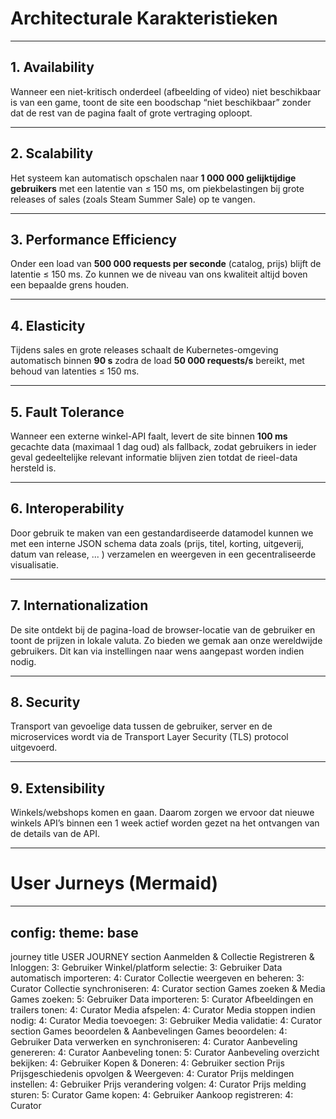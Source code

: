 
# Architecturale Karakteristieken



---

## 1. Availability  
Wanneer een niet-kritisch onderdeel (afbeelding of video) niet beschikbaar is van een game, toont de site een boodschap “niet beschikbaar” zonder dat de rest van de pagina faalt of grote vertraging oploopt.

---

## 2. Scalability  
Het systeem kan automatisch opschalen naar **1 000 000 gelijktijdige gebruikers** met een latentie van ≤ 150 ms, om piekbelastingen bij grote releases of sales (zoals Steam Summer Sale) op te vangen.

---

## 3. Performance Efficiency  
Onder een load van **500 000 requests per seconde** (catalog, prijs) blijft de latentie ≤ 150 ms. Zo kunnen we de niveau van ons kwaliteit altijd boven een bepaalde grens houden.

---

## 4. Elasticity  
Tijdens sales en grote releases schaalt de Kubernetes-omgeving automatisch binnen **90 s** zodra de load **50 000 requests/s** bereikt, met behoud van latenties ≤ 150 ms.

---

## 5. Fault Tolerance  
Wanneer een externe winkel-API faalt, levert de site binnen **100 ms** gecachte data (maximaal 1 dag oud) als fallback, zodat gebruikers in ieder geval gedeeltelijke relevant informatie blijven zien totdat de rieel-data hersteld is.

---

## 6. Interoperability  
Door gebruik te maken van een gestandardiseerde datamodel kunnen we met een interne JSON schema data zoals (prijs, titel, korting, uitgeverij, datum van release, ... ) verzamelen en weergeven in een gecentraliseerde visualisatie. 

---

## 7. Internationalization  
De site ontdekt bij de pagina-load de browser-locatie van de gebruiker en toont de prijzen in lokale valuta. Zo bieden we gemak aan onze wereldwijde gebruikers. Dit kan via instellingen naar wens aangepast worden indien nodig.

---

## 8. Security  
Transport van gevoelige data tussen de gebruiker, server en de microservices wordt via de Transport Layer Security (TLS) protocol uitgevoerd.

---

## 9. Extensibility  
Winkels/webshops komen en gaan. Daarom zorgen we ervoor dat nieuwe winkels API’s binnen een 1 week actief worden gezet na het ontvangen van de details van de API.

---

# User Jurneys (Mermaid)
---
config:
  theme: base
---
journey
    title USER JOURNEY
    section Aanmelden & Collectie
      Registreren & Inloggen: 3: Gebruiker
      Winkel/platform selectie: 3: Gebruiker
      Data automatisch importeren: 4: Curator
      Collectie weergeven en beheren: 3: Curator
      Collectie synchroniseren: 4: Curator
    section Games zoeken & Media
      Games zoeken: 5: Gebruiker
      Data importeren: 5: Curator
      Afbeeldingen en trailers tonen: 4: Curator
      Media afspelen: 4: Curator
      Media stoppen indien nodig: 4: Curator
      Media toevoegen: 3: Gebruiker
      Media validatie: 4: Curator
    section Games beoordelen & Aanbevelingen
      Games beoordelen: 4: Gebruiker
      Data verwerken en synchroniseren: 4: Curator
      Aanbeveling genereren: 4: Curator
      Aanbeveling tonen: 5: Curator
      Aanbeveling overzicht bekijken: 4: Gebruiker
      Kopen & Doneren: 4: Gebruiker
    section Prijs
      Prijsgeschiedenis opvolgen & Weergeven: 4: Curator
      Prijs meldingen instellen: 4: Gebruiker
      Prijs verandering volgen: 4: Curator
      Prijs melding sturen: 5: Curator
      Game kopen: 4: Gebruiker
      Aankoop registreren: 4: Curator 






